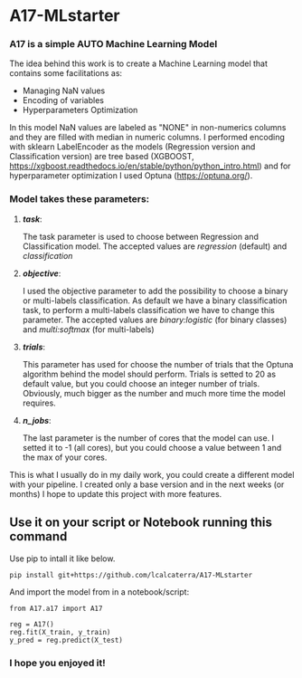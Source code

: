 # A17-MLstarter
### A17 is a simple AUTO Machine Learning Model


The idea behind this work is to create a Machine Learning model that contains some facilitations as:
- Managing NaN values
- Encoding of variables
- Hyperparameters Optimization

In this model NaN values are labeled as "NONE" in non-numerics columns and they are filled with median in numeric columns.
I performed encoding with sklearn LabelEncoder as the models (Regression version and Classification version) are tree based (XGBOOST, https://xgboost.readthedocs.io/en/stable/python/python_intro.html) and for hyperparameter optimization I used Optuna (https://optuna.org/).


### Model takes these parameters:
1. ***task***: 
    
    The task parameter is used to choose between Regression and Classification model. 
    The accepted values are *regression* (default) and *classification*

2. ***objective***: 

    I used the objective parameter to add the possibility to choose a binary or multi-labels classification. 
    As default we have a binary classification task, to perform a multi-labels classification we have to change this parameter. 
    The accepted values are *binary:logistic* (for binary classes) and *multi:softmax* (for multi-labels)

3. ***trials***:

    This parameter has used for choose the number of trials that the Optuna algorithm behind the model should perform.
    Trials is setted to 20 as default value, but you could choose an integer number of trials. 
    Obviously, much bigger as the number and much more time the model requires.

4. ***n_jobs***:

    The last parameter is the number of cores that the model can use. 
    I setted it to -1 (all cores), but you could choose a value between 1 and the max of your cores.


This is what I usually do in my daily work, you could create a different model with your pipeline. I created only a base version and in the next weeks (or months) I hope to update this project with more features.

## Use it on your script or Notebook running this command
Use pip to intall it like below. 
```bash
pip install git+https://github.com/lcalcaterra/A17-MLstarter
```
And import the model from in a notebook/script:
```
from A17.a17 import A17

reg = A17()
reg.fit(X_train, y_train)
y_pred = reg.predict(X_test)
```

### I hope you enjoyed it!
